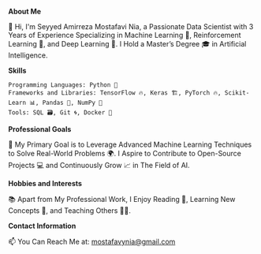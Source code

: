 **About Me**

👋 Hi, I'm Seyyed Amirreza Mostafavi Nia, a Passionate Data Scientist with 3 Years of Experience Specializing in Machine Learning 🤖, Reinforcement Learning 🔄, and Deep Learning 🧠.
   I Hold a Master’s Degree 🎓 in Artificial Intelligence.
   
**Skills**

    Programming Languages: Python 🐍
    Frameworks and Libraries: TensorFlow 🔥, Keras 🏗️, PyTorch 🔥, Scikit-Learn 📊, Pandas 🐼, NumPy 🔢
    Tools: SQL 🗃️, Git 🌀, Docker 🐳

**Professional Goals**

🎯 My Primary Goal is to Leverage Advanced Machine Learning Techniques to Solve Real-World Problems 🌍. I Aspire to Contribute to Open-Source Projects 💻 and Continuously Grow 📈 in The Field of AI.

**Hobbies and Interests**

📚 Apart from My Professional Work, I Enjoy Reading 📖, Learning New Concepts 📘, and Teaching Others 🧑‍🏫.

**Contact Information**

📫 You Can Reach Me at: mostafavynia@gmail.com
